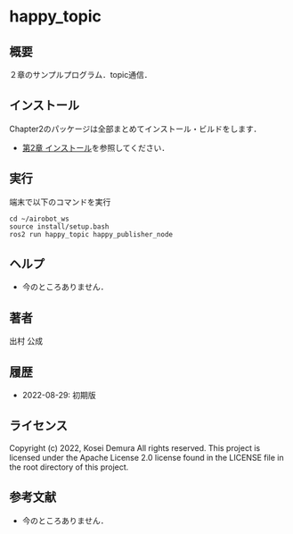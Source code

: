 # happy_topic
## 概要
２章のサンプルプログラム．topic通信． 


## インストール
Chapter2のパッケージは全部まとめてインストール・ビルドをします．
- [第2章 インストール](https://github.com/AI-Robot-Book/chapter2)を参照してください．

## 実行  
端末で以下のコマンドを実行
```
cd ~/airobot_ws
source install/setup.bash
ros2 run happy_topic happy_publisher_node
```

## ヘルプ
- 今のところありません．
　
 
## 著者
出村 公成


## 履歴
- 2022-08-29: 初期版


## ライセンス
Copyright (c) 2022, Kosei Demura All rights reserved. This project is licensed under the Apache License 2.0 license found in the LICENSE file in the root directory of this project.


## 参考文献
- 今のところありません．
